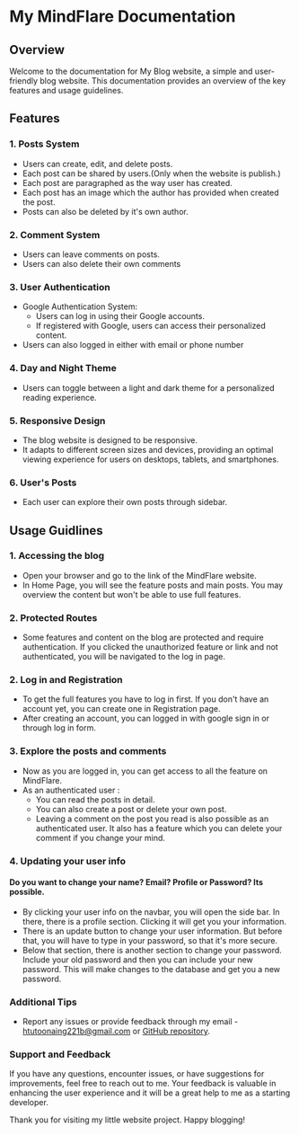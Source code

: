 # My MindFlare Documentation

## Overview

Welcome to the documentation for My Blog website, a simple and user-friendly blog website. This documentation provides an overview of the key features and usage guidelines.

## Features

### 1. Posts System

- Users can create, edit, and delete posts.
- Each post can be shared by users.(Only when the website is publish.)
- Each post are paragraphed as the way user has created.
- Each post has an image which the author has provided when created the post.
- Posts can also be deleted by it's own author.

### 2. Comment System

- Users can leave comments on posts.
- Users can also delete their own comments

### 3. User Authentication

- Google Authentication System:
  - Users can log in using their Google accounts.
  - If registered with Google, users can access their personalized content.
- Users can also logged in either with email or phone number

### 4. Day and Night Theme

- Users can toggle between a light and dark theme for a personalized reading experience.

### 5. Responsive Design

- The blog website is designed to be responsive.
- It adapts to different screen sizes and devices, providing an optimal viewing experience for users on desktops, tablets, and smartphones.

### 6. User's Posts

- Each user can explore their own posts through sidebar.

## Usage Guidlines

### 1. Accessing the blog

- Open your browser and go to the link of the MindFlare website.
- In Home Page, you will see the feature posts and main posts. You may overview the content but won't be able to use full features.

### 2. Protected Routes

- Some features and content on the blog are protected and require authentication. If you clicked the unauthorized feature or link and not authenticated, you will be navigated to the log in page.

### 2. Log in and Registration

- To get the full features you have to log in first. If you don't have an account yet, you can create one in Registration page.
- After creating an account, you can logged in with google sign in or through log in form.

### 3. Explore the posts and comments

- Now as you are logged in, you can get access to all the feature on MindFlare.
- As an authenticated user :
  - You can read the posts in detail.
  - You can also create a post or delete your own post.
  - Leaving a comment on the post you read is also possible as an authenticated user. It also has a feature which you can delete your comment if you change your mind.

### 4. Updating your user info

#### Do you want to change your name? Email? Profile or Password? Its possible.

- By clicking your user info on the navbar, you will open the side bar. In there, there is a profile section. Clicking it will get you your information.
- There is an update button to change your user information. But before that, you will have to type in your password, so that it's more secure.
- Below that section, there is another section to change your password. Include your old password and then you can include your new password. This will make changes to the database and get you a new password.

### Additional Tips

- Report any issues or provide feedback through my email - htutoonaing221b@gmail.com or [GitHub repository](https://github.com/nicholasNaing).

### Support and Feedback

If you have any questions, encounter issues, or have suggestions for improvements, feel free to reach out to me. Your feedback is valuable in enhancing the user experience and it will be a great help to me as a starting developer.

Thank you for visiting my little website project. Happy blogging!
